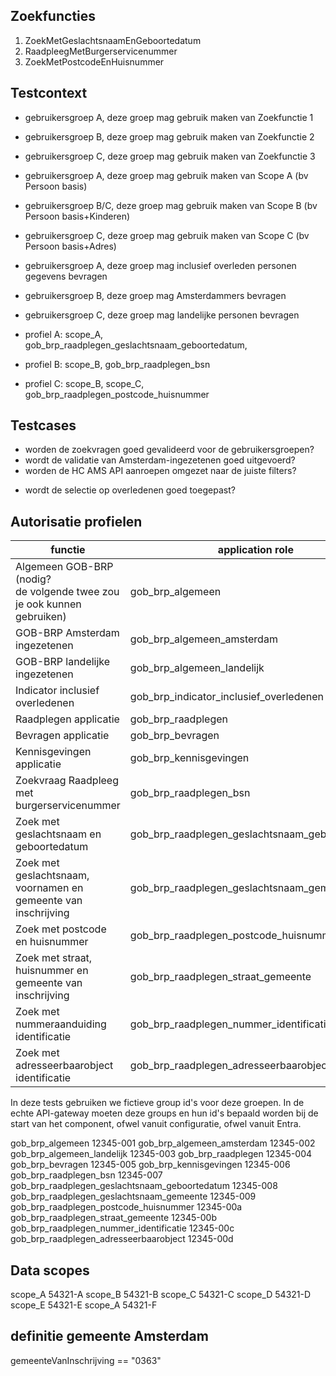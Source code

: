 ## Zoekfuncties

1. ZoekMetGeslachtsnaamEnGeboortedatum
2. RaadpleegMetBurgerservicenummer
3. ZoekMetPostcodeEnHuisnummer

## Testcontext

- gebruikersgroep A, deze groep mag gebruik maken van Zoekfunctie 1
- gebruikersgroep B, deze groep mag gebruik maken van Zoekfunctie 2
- gebruikersgroep C, deze groep mag gebruik maken van Zoekfunctie 3
- gebruikersgroep A, deze groep mag gebruik maken van Scope A (bv Persoon basis)
- gebruikersgroep B/C, deze groep mag gebruik maken van Scope B (bv Persoon basis+Kinderen)
- gebruikersgroep C, deze groep mag gebruik maken van Scope C (bv Persoon basis+Adres)
- gebruikersgroep A, deze groep mag inclusief overleden personen gegevens bevragen
- gebruikersgroep B, deze groep mag Amsterdammers bevragen
- gebruikersgroep C, deze groep mag landelijke personen bevragen

- profiel A: scope_A, gob_brp_raadplegen_geslachtsnaam_geboortedatum,
- profiel B: scope_B, gob_brp_raadplegen_bsn
- profiel C: scope_B, scope_C, gob_brp_raadplegen_postcode_huisnummer

## Testcases

* worden de zoekvragen goed gevalideerd voor de gebruikersgroepen?
* wordt de validatie van Amsterdam-ingezetenen goed uitgevoerd?
* worden de HC AMS API aanroepen omgezet naar de juiste filters?
- wordt de selectie op overledenen goed toegepast?

## Autorisatie profielen

| functie                                                                   | application role                               |
| ------------------------------------------------------------------------- | ---------------------------------------------- |
| Algemeen GOB-BRP (nodig?<br>de volgende twee zou je ook kunnen gebruiken) | gob_brp_algemeen                               |
| GOB-BRP Amsterdam ingezetenen                                             | gob_brp_algemeen_amsterdam                     |
| GOB-BRP landelijke ingezetenen                                            | gob_brp_algemeen_landelijk                     |
| Indicator inclusief overledenen                                           | gob_brp_indicator_inclusief_overledenen        |
| Raadplegen applicatie                                                     | gob_brp_raadplegen                             |
| Bevragen applicatie                                                       | gob_brp_bevragen                               |
| Kennisgevingen applicatie                                                 | gob_brp_kennisgevingen                         |
| Zoekvraag Raadpleeg met burgerservicenummer                               | gob_brp_raadplegen_bsn                         |
| Zoek met geslachtsnaam en geboortedatum                                   | gob_brp_raadplegen_geslachtsnaam_geboortedatum |
| Zoek met geslachtsnaam, voornamen en gemeente van inschrijving            | gob_brp_raadplegen_geslachtsnaam_gemeente      |
| Zoek met postcode en huisnummer                                           | gob_brp_raadplegen_postcode_huisnummer         |
| Zoek met straat, huisnummer en gemeente van inschrijving                  | gob_brp_raadplegen_straat_gemeente             |
| Zoek met nummeraanduiding identificatie                                   | gob_brp_raadplegen_nummer_identificatie        |
| Zoek met adresseerbaarobject identificatie                                | gob_brp_raadplegen_adresseerbaarobject         |

In deze tests gebruiken we fictieve group id's voor deze groepen. In de echte API-gateway moeten deze groups en hun id's bepaald worden bij de start van het component, ofwel vanuit configuratie, ofwel vanuit Entra.

gob_brp_algemeen 12345-001
gob_brp_algemeen_amsterdam 12345-002
gob_brp_algemeen_landelijk 12345-003
gob_brp_raadplegen 12345-004
gob_brp_bevragen 12345-005
gob_brp_kennisgevingen 12345-006
gob_brp_raadplegen_bsn 12345-007
gob_brp_raadplegen_geslachtsnaam_geboortedatum 12345-008
gob_brp_raadplegen_geslachtsnaam_gemeente 12345-009
gob_brp_raadplegen_postcode_huisnummer 12345-00a
gob_brp_raadplegen_straat_gemeente 12345-00b
gob_brp_raadplegen_nummer_identificatie 12345-00c
gob_brp_raadplegen_adresseerbaarobject 12345-00d

## Data scopes

scope_A 54321-A
scope_B 54321-B
scope_C 54321-C
scope_D 54321-D
scope_E 54321-E
scope_A 54321-F

## definitie gemeente Amsterdam

gemeenteVanInschrijving == "0363"

